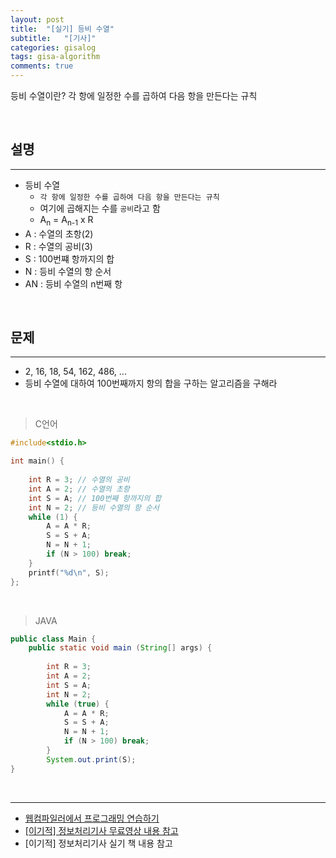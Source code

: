 ```yaml
---
layout: post
title:  "[실기] 등비 수열"
subtitle:   "[기사]"
categories: gisalog
tags: gisa-algorithm
comments: true
---
```



등비 수열이란? 각 항에 일정한 수를 곱하여 다음 항을 만든다는 규칙

<br>


## 설명
---

- 등비 수열
	+ `각 항에 일정한 수를 곱하여 다음 항을 만든다는 규칙`
	+ 여기에 곱해지는 수를 `공비`라고 함
	+ A<sub>n</sub> = A<sub>n-1</sub> x R
- A : 수열의 초항(2)
- R : 수열의 공비(3)
- S : 100번쨰 항까지의 합
- N  : 등비 수열의 항 순서
- AN : 등비 수열의 n번째 항

<br>


## 문제
---

- 2, 16, 18, 54, 162, 486, ...
- 등비 수열에 대하여 100번째까지 항의 합을 구하는 알고리즘을 구해라

<br>


> C언어

```c
#include<stdio.h>

int main() {
	
    int R = 3; // 수열의 공비
    int A = 2; // 수열의 초항
    int S = A; // 100번째 항까지의 합
    int N = 2; // 등비 수열의 항 순서
    while (1) {
        A = A * R;
        S = S + A;
        N = N + 1;
        if (N > 100) break;
    }
    printf("%d\n", S);
};
```

<br>

> JAVA

```java
public class Main {
	public static void main (String[] args) {
    
    	int R = 3;
        int A = 2;
        int S = A;
        int N = 2;
        while (true) {
            A = A * R;
            S = S + A;
            N = N + 1;
            if (N > 100) break;
    	}
    	System.out.print(S);
}
```

<br>

---
- [웹컴파일러에서 프로그래밍 연습하기](https://csacademy.com/workspace/)
- [[이기적] 정보처리기사 무료영상 내용 참고](https://www.youtube.com/watch?v=mCM5QNC3sZA&list=PL9GldHAGKAwWNwxxf0BBRnlq49lNKYBY4)
- [이기적] 정보처리기사 실기 책 내용 참고

